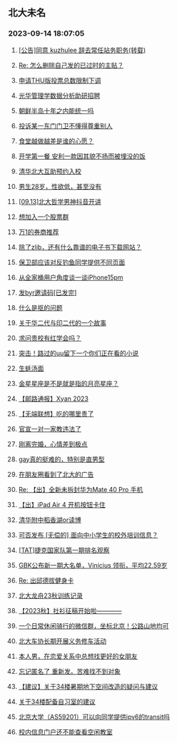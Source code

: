 ## 北大未名 
### 2023-09-14 18:07:05

1. [[公告]同意 kuzhulee 辞去常任站务职务(转载)](https://bbs.pku.edu.cn/v2/post-read.php?bid=1&threadid=18640644)

2. [Re: 怎么删除自己发的已过时的主贴？](https://bbs.pku.edu.cn/v2/post-read.php?bid=16&threadid=18640979)

3. [申请THU版投票总数限制下调](https://bbs.pku.edu.cn/v2/post-read.php?bid=749&threadid=18645156)

4. [光华管理学数据分析助研招聘](https://bbs.pku.edu.cn/v2/post-read.php?bid=351&threadid=18644902)

5. [朝鲜半岛十年之内能统一吗](https://bbs.pku.edu.cn/v2/post-read.php?bid=155&threadid=18644857)

6. [投诉某一东门门卫不懂得尊重别人](https://bbs.pku.edu.cn/v2/post-read.php?bid=1431&threadid=18644411)

7. [食堂越做越差是谁的心愿？](https://bbs.pku.edu.cn/v2/post-read.php?bid=138&threadid=18627451)

8. [开学第一餐 安利一款因其貌不扬而被埋没的饭](https://bbs.pku.edu.cn/v2/post-read.php?bid=1431&threadid=18631305)

9. [清华北大互助预约入校](https://bbs.pku.edu.cn/v2/post-read.php?bid=104&threadid=18617367)

10. [男生28岁，性欲低，甚至没有](https://bbs.pku.edu.cn/v2/post-read.php?bid=244&threadid=18550109)

11. [[09.13]北大哲学男神抖音开讲](https://bbs.pku.edu.cn/v2/post-read.php?bid=342&threadid=18644109)

12. [想加入一个股票群](https://bbs.pku.edu.cn/v2/post-read.php?bid=249&threadid=18608816)

13. [万1的券商推荐](https://bbs.pku.edu.cn/v2/post-read.php?bid=249&threadid=18407723)

14. [除了zlib，还有什么靠谱的电子书下载网站？](https://bbs.pku.edu.cn/v2/post-read.php?bid=209&threadid=18643952)

15. [保卫部应该对反钓鱼同学提供不同页面](https://bbs.pku.edu.cn/v2/post-read.php?bid=35&threadid=18644606)

16. [从全家桶用户角度谈一谈iPhone15pm](https://bbs.pku.edu.cn/v2/post-read.php?bid=488&threadid=18644095)

17. [发byr邀请码[已发完]](https://bbs.pku.edu.cn/v2/post-read.php?bid=209&threadid=18564659)

18. [什么是抠的问题](https://bbs.pku.edu.cn/v2/post-read.php?bid=251&threadid=18643817)

19. [关于华二代与印二代的一个故事](https://bbs.pku.edu.cn/v2/post-read.php?bid=251&threadid=18637571)

20. [求问贵校有红学会吗？](https://bbs.pku.edu.cn/v2/post-read.php?bid=163&threadid=18644997)

21. [突击！路过的uu留下一个你们正在看的小说](https://bbs.pku.edu.cn/v2/post-read.php?bid=1064&threadid=18516302)

22. [生蚝汤面](https://bbs.pku.edu.cn/v2/post-read.php?bid=90&threadid=18628699)

23. [金星星座是不是就是指的月亮星座？](https://bbs.pku.edu.cn/v2/post-read.php?bid=81&threadid=18628194)

24. [【邮路通报】Xyan 2023](https://bbs.pku.edu.cn/v2/post-read.php?bid=1367&threadid=18464517)

25. [【无端联想】吃的哪里贵了](https://bbs.pku.edu.cn/v2/post-read.php?bid=72&threadid=18644537)

26. [官宣一对一家教违法了](https://bbs.pku.edu.cn/v2/post-read.php?bid=414&threadid=18644177)

27. [刚离完婚，心情差到极点](https://bbs.pku.edu.cn/v2/post-read.php?bid=176&threadid=18643372)

28. [gay真的挺难的，特别是直男型](https://bbs.pku.edu.cn/v2/post-read.php?bid=52&threadid=18644586)

29. [在朋友圈看到了北大的广告](https://bbs.pku.edu.cn/v2/post-read.php?bid=103&threadid=18644463)

30. [Re: 【出】全新未拆封华为Mate 40 Pro 手机](https://bbs.pku.edu.cn/v2/post-read.php?bid=71&threadid=18644650)

31. [【出】iPad Air 4 开机按钮卡住](https://bbs.pku.edu.cn/v2/post-read.php?bid=71&threadid=18643946)

32. [清华附中稻香湖or读博](https://bbs.pku.edu.cn/v2/post-read.php?bid=99&threadid=18644591)

33. [可否发布 [无偿的] 面向中小学生的校外培训信息？](https://bbs.pku.edu.cn/v2/post-read.php?bid=419&threadid=18644950)

34. [[TAT]捷克国家队第一期排名观察](https://bbs.pku.edu.cn/v2/post-read.php?bid=519&threadid=18645179)

35. [GBK公布新一期大名单，Vinicius 领衔，平均22.59岁](https://bbs.pku.edu.cn/v2/post-read.php?bid=519&threadid=18642901)

36. [Re: 出邱德拔健身卡](https://bbs.pku.edu.cn/v2/post-read.php?bid=219&threadid=18642295)

37. [北大龙舟23秋训练记录](https://bbs.pku.edu.cn/v2/post-read.php?bid=1436&threadid=18638320)

38. [【2023秋】社衫征稿开始啦————](https://bbs.pku.edu.cn/v2/post-read.php?bid=344&threadid=18645150)

39. [一个日常休闲骑行的微信群，坐标北京！公路山地均可](https://bbs.pku.edu.cn/v2/post-read.php?bid=193&threadid=18343491)

40. [北大车协长期开展义务修车活动](https://bbs.pku.edu.cn/v2/post-read.php?bid=193&threadid=4869)

41. [本人男，在恋爱关系中总想找更好的女朋友](https://bbs.pku.edu.cn/v2/post-read.php?bid=690&threadid=18644343)

42. [忘记匿名了 重新发。苦难找不到对象](https://bbs.pku.edu.cn/v2/post-read.php?bid=690&threadid=18645081)

43. [【建议】关于34楼暑期地下空间改造的疑问与建议](https://bbs.pku.edu.cn/v2/post-read.php?bid=438&threadid=18644671)

44. [关于34楼配备自习室的建议](https://bbs.pku.edu.cn/v2/post-read.php?bid=438&threadid=18643961)

45. [北京大学（AS59201）可以向同学提供ipv6的transit吗](https://bbs.pku.edu.cn/v2/post-read.php?bid=668&threadid=18645210)

46. [校内信息门户还不能查看空闲教室](https://bbs.pku.edu.cn/v2/post-read.php?bid=668&threadid=18645002)

